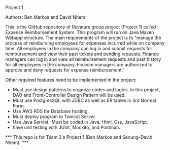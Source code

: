 Project 1

Authors: Ben Markos and David Nhem

This is the GitHub repository of Revature group project (Project 1) called Expense Reimbursement System. This program will run on Java Maven Webapp structure. The main requirements of the project is to "manage the process of reimbursing employees for expenses incurred while on company time. All employees in the company can log in and submit requests for reimbursement and view their past tickets and pending requests. Finance managers can log in and view all reimbursement requests and past history for all employees in the company. Finance managers are authorized to approve and deny requests for expense reimbursement."

Other required features need to be implemented in the project:

* Must use design patterns to organize codes and logics. In this project, DAO and Front-Controller Design Pattern will be used.
* Must use PostgresSQL with JDBC as well as ER tables in 3rd Normal Form. 
* Use AWS RDS for Database hosting. 
* Must deploy program to Tomcat Server. 
* Use Java Servlet -Must be coded in Java, Html, Css, JavaScript. 
* have unit testing with JUnit, Mockito, and Postman.

*** This repo is for Team 3's Project 1 (Ben Markos and Seoung-David Nhem). ***
